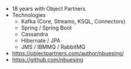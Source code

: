 * 18 years with Object Partners
* Technologies
  * Kafka (Core, Streams, KSQL, Connectors)
  * Spring / Spring Boot
  * Cassandra
  * Hibernate / JPA
  * JMS / IBMMQ / RabbitMQ
* https://objectpartners.com/author/nbuesing/
* https://github.com/nbuesing
